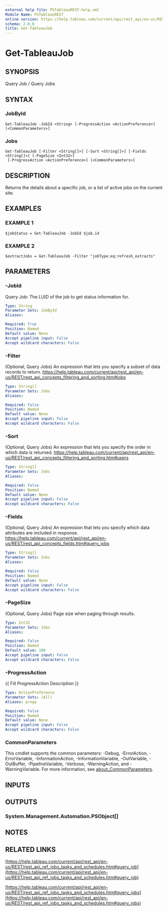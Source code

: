 ```yaml
---
external help file: PSTableauREST-help.xml
Module Name: PSTableauREST
online version: https://help.tableau.com/current/api/rest_api/en-us/REST/rest_api_ref_jobs_tasks_and_schedules.htm#query_job
schema: 2.0.0
title: Get-TableauJob
---
```


# Get-TableauJob

## SYNOPSIS
Query Job / Query Jobs

## SYNTAX

### JobById
```
Get-TableauJob -JobId <String> [-ProgressAction <ActionPreference>] [<CommonParameters>]
```

### Jobs
```
Get-TableauJob [-Filter <String[]>] [-Sort <String[]>] [-Fields <String[]>] [-PageSize <Int32>]
 [-ProgressAction <ActionPreference>] [<CommonParameters>]
```

## DESCRIPTION
Returns the details about a specific job, or a list of active jobs on the current site.

## EXAMPLES

### EXAMPLE 1
```
$jobStatus = Get-TableauJob -JobId $job.id
```

### EXAMPLE 2
```
$extractJobs = Get-TableauJob -Filter "jobType:eq:refresh_extracts"
```

## PARAMETERS

### -JobId
Query Job: The LUID of the job to get status information for.

```yaml
Type: String
Parameter Sets: JobById
Aliases:

Required: True
Position: Named
Default value: None
Accept pipeline input: False
Accept wildcard characters: False
```

### -Filter
(Optional, Query Jobs)
An expression that lets you specify a subset of data records to return.
https://help.tableau.com/current/api/rest_api/en-us/REST/rest_api_concepts_filtering_and_sorting.htm#jobs

```yaml
Type: String[]
Parameter Sets: Jobs
Aliases:

Required: False
Position: Named
Default value: None
Accept pipeline input: False
Accept wildcard characters: False
```

### -Sort
(Optional, Query Jobs)
An expression that lets you specify the order in which data is returned.
https://help.tableau.com/current/api/rest_api/en-us/REST/rest_api_concepts_filtering_and_sorting.htm#users

```yaml
Type: String[]
Parameter Sets: Jobs
Aliases:

Required: False
Position: Named
Default value: None
Accept pipeline input: False
Accept wildcard characters: False
```

### -Fields
(Optional, Query Jobs)
An expression that lets you specify which data attributes are included in response.
https://help.tableau.com/current/api/rest_api/en-us/REST/rest_api_concepts_fields.htm#query_jobs

```yaml
Type: String[]
Parameter Sets: Jobs
Aliases:

Required: False
Position: Named
Default value: None
Accept pipeline input: False
Accept wildcard characters: False
```

### -PageSize
(Optional, Query Jobs) Page size when paging through results.

```yaml
Type: Int32
Parameter Sets: Jobs
Aliases:

Required: False
Position: Named
Default value: 100
Accept pipeline input: False
Accept wildcard characters: False
```

### -ProgressAction
{{ Fill ProgressAction Description }}

```yaml
Type: ActionPreference
Parameter Sets: (All)
Aliases: proga

Required: False
Position: Named
Default value: None
Accept pipeline input: False
Accept wildcard characters: False
```

### CommonParameters
This cmdlet supports the common parameters: -Debug, -ErrorAction, -ErrorVariable, -InformationAction, -InformationVariable, -OutVariable, -OutBuffer, -PipelineVariable, -Verbose, -WarningAction, and -WarningVariable. For more information, see [about_CommonParameters](http://go.microsoft.com/fwlink/?LinkID=113216).

## INPUTS

## OUTPUTS

### System.Management.Automation.PSObject[]
## NOTES

## RELATED LINKS

[https://help.tableau.com/current/api/rest_api/en-us/REST/rest_api_ref_jobs_tasks_and_schedules.htm#query_job](https://help.tableau.com/current/api/rest_api/en-us/REST/rest_api_ref_jobs_tasks_and_schedules.htm#query_job)

[https://help.tableau.com/current/api/rest_api/en-us/REST/rest_api_ref_jobs_tasks_and_schedules.htm#query_jobs](https://help.tableau.com/current/api/rest_api/en-us/REST/rest_api_ref_jobs_tasks_and_schedules.htm#query_jobs)

